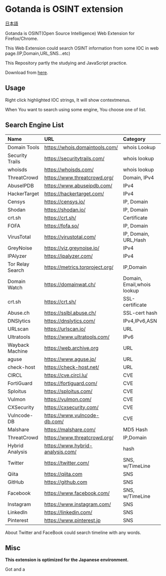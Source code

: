 # Gotanda is OSINT extension
[日本語](README/README_JP.md "JP") 


Gotanda is OSINT(Open Source Intelligence) Web Extension for Firefox/Chrome.

This Web Extension could search OSINT information from some IOC in web page.(IP,Domain,URL,SNS...etc)

This Repository partly the studying and JavaScript practice.

Download from [here](https://addons.mozilla.org/ja/firefox/addon/gotanda/ "here").

## Usage

Right click highlighted IOC strings, It will show contextmenus.

When You want to search using some engine, You choose one of list.

## Search Engine List

|Name|URL|Category|
|:---|:--|:-------|
|Domain Tools|https://whois.domaintools.com/|whois Lookup|
|Security Trails|https://securitytrails.com/|whois lookup|
|whoisds|https://whoisds.com/|whois lookup|
|ThreatCrowd|https://www.threatcrowd.org/|Domain, IPv4|
|AbuseIPDB|https://www.abuseipdb.com/|IPv4|
|HackerTarget|https://hackertarget.com/|IPv4|
|Censys|https://censys.io/|IP, Domain|
|Shodan|https://shodan.io/|IP, Domain|
|crt.sh|https://crt.sh/|Certificate|
|FOFA|https://fofa.so/|IP, Domain|
|VirusTotal|https://virustotal.com/|IP, Domain, URL,Hash|
|GreyNoise|https://viz.greynoise.io/|IPv4|
|IPAlyzer|https://ipalyzer.com/|IPv4|
|Tor Relay Search|https://metrics.torproject.org/|IP,Domain|
|Domain Watch|https://domainwat.ch/|Domain, Email,whois lookup|
|crt.sh|https://crt.sh/|SSL-certificate|
|Abuse.ch|https://sslbl.abuse.ch/|SSL-cert hash|
|DNSlytics|https://dnslytics.com/|IPv4,IPv6,ASN|
|URLscan|https://urlscan.io/|URL|
|Ultratools|https://www.ultratools.com/|IPv6|
|Wayback Machine|https://web.archive.org|URL|
|aguse|https://www.aguse.jp/|URL|
|check-host|https://check-host.net/|URL|
|CIRCL|https://cve.circl.lu/|CVE|
|FortiGuard|https://fortiguard.com/|CVE|
|Sploitus|https://sploitus.com/|CVE|
|Vulmon|https://vulmon.com/|CVE|
|CXSecurity|https://cxsecurity.com/|CVE|
|Vulncode-DB|https://www.vulncode-db.com/|CVE|
|Malshare|https://malshare.com/|MD5 Hash|
|ThreatCrowd|https://www.threatcrowd.org/|IP,Domain|
|Hybrid Analysis|https://www.hybrid-analysis.com/|hash|
|Twitter|https://twitter.com/|SNS, w/TimeLine|
|Qiita|https://qiita.com|SNS|
|GitHub|https://github.com|SNS|
|Facebook|https://www.facebook.com/|SNS, w/TimeLine|
|Instagram|https://www.instagram.com/|SNS|
|LinkedIn|https://linkedin.com/|SNS|
|Pinterest|https://www.pinterest.jp|SNS|

About Twitter and FaceBook could search timeline with any words.


## Misc

**This extension is optimized for the Japanese environment.**

Got and a 

